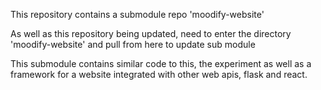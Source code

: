 This repository contains a submodule repo 'moodify-website'

As well as this repository being updated, need to enter the directory 'moodify-website' and pull from here to update sub module

This submodule contains similar code to this, the experiment as well as a framework for a website integrated with other web apis, flask and react.

